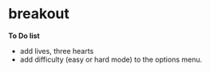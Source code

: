 # breakout

**To Do list**
- add lives, three hearts
- add difficulty (easy or hard mode) to the options menu. 
